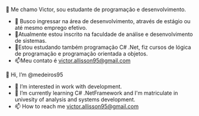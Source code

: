 👋 Me chamo Victor, sou estudante de programação e desenvolvimento.
- 👀 Busco ingressar na área de desenvolvimento, através de estágio ou até mesmo emprego efetivo.
- 🌱Atualmente estou inscrito na faculdade de análise e desenvolvimento de sistemas.
- 🌱Estou estudando também programação C# .Net, fiz cursos de lógica de programação e programação orientada a objetos.
- 📫Meu contato é victor.allisson95@gmail.com



👋 Hi, I’m @medeiros95
- 👀 I’m interested in work with development.
- 🌱 I’m currently learning C# .NetFramework and I'm matriculate in univesity of analysis and systems development.
- 📫 How to reach me victor.allisson95@gmail.com

<!---
medeiros95/medeiros95 is a ✨ special ✨ repository because its `README.md` (this file) appears on your GitHub profile.
You can click the Preview link to take a look at your changes.
--->
